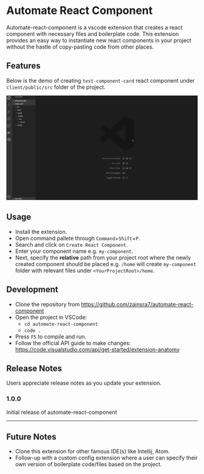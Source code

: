 # Automate React Component

Automate-react-component is a vscode extension that creates a react component with necessary files and boilerplate code. This extension provides an easy way to instantiate new react components in your project without the hastle of copy-pasting code from other places.

## Features

Below is the demo of creating `test-component-card` react component under `client/public/src` folder of the project.

![feature X](images/automate-react-component.gif)

## Usage

- Install the extension.
- Open command pallete through `Command`+`Shift`+`P`.
- Search and click on `Create React Component`.
- Enter your component name e.g. `my-component`.
- Next, specify the **relative** path from your project root where the newly created component should be placed e.g. `/home` will create `my-component` folder with relevant files under `<YourProjectRoot>/home`.

## Development

- Clone the repository from https://github.com/zainsra7/automate-react-component
- Open the project in VSCode:
  - `cd automate-react-component`
  - `code .`
- Press `F5` to compile and run.
- Follow the official API guide to make changes: https://code.visualstudio.com/api/get-started/extension-anatomy

## Release Notes

Users appreciate release notes as you update your extension.

### 1.0.0

Initial release of automate-react-component

---

## Future Notes

- Clone this extension for other famous IDE(s) like Intellij, Atom.
- Follow-up with a custom config extension where a user can specify their own version of boilerplate code/files based on the project.
